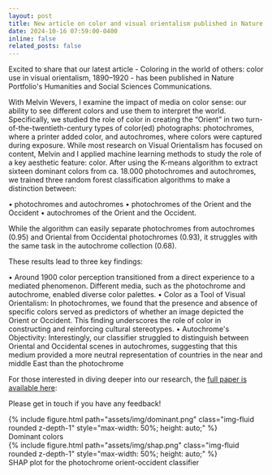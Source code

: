 ```yaml
---
layout: post
title: New article on color and visual orientalism published in Nature's Humanities and Social Sciences Communications
date: 2024-10-16 07:59:00-0400
inline: false
related_posts: false
---
```


Excited to share that our latest article - Coloring in the world of others: color use in visual orientalism, 1890–1920 - has been published in Nature Portfolio's Humanities and Social Sciences Communications.

With Melvin Wevers, I examine the impact of media on color sense: our ability to see different colors and use them to interpret the world. Specifically, we studied the role of color in creating the “Orient” in two turn-of-the-twentieth-century types of color(ed) photographs: photochromes, where a printer added color, and autochromes, where colors were captured during exposure. While most research on Visual Orientalism has focused on content, Melvin and I applied machine learning methods to study the role of a key aesthetic feature: color. After using the K-means algorithm to extract sixteen dominant colors from ca. 18.000 photochromes and autochromes, we trained three random forest classification algorithms to make a distinction between:

• photochromes and autochromes
• photochromes of the Orient and the Occident
• autochromes of the Orient and the Occident.

While the algorithm can easily separate photochromes from autochromes (0.95) and Oriental from Occidental photochromes (0.93), it struggles with the same task in the autochrome collection (0.68).

These results lead to three key findings:

• Around 1900 color perception transitioned from a direct experience to a mediated phenomenon. Different media, such as the photochrome and autochrome, enabled diverse color palettes.
• Color as a Tool of Visual Orientalism: In photochromes, we found that the presence and absence of specific colors served as predictors of whether an image depicted the Orient or Occident. This finding underscores the role of color in constructing and reinforcing cultural stereotypes.
• Autochrome's Objectivity: Interestingly, our classifier struggled to distinguish between Oriental and Occidental scenes in autochromes, suggesting that this medium provided a more neutral representation of countries in the near and middle East than the photochrome

For those interested in diving deeper into our research, the <a href="https://www.nature.com/articles/s41599-024-03895-5">full paper is available here</a>:


Please get in touch if you have any feedback!

<div class="container text-center"> <!-- Center the content -->
    <div class="row mt-3">
        <div class="col-sm mt-3 mt-md-0">
            <div class="d-flex justify-content-center"> <!-- Center the image -->
                {% include figure.html path="assets/img/dominant.png" class="img-fluid rounded z-depth-1" style="max-width: 50%; height: auto;" %}
            </div>
        </div>
    </div>
    <div class="caption mt-3">
       Dominant colors
    </div>
</div>

<div class="container text-center"> <!-- Center the content -->
    <div class="row mt-3">
        <div class="col-sm mt-3 mt-md-0">
            <div class="d-flex justify-content-center"> <!-- Center the image -->
                {% include figure.html path="assets/img/shap.png" class="img-fluid rounded z-depth-1" style="max-width: 50%; height: auto;" %}
            </div>
        </div>
    </div>
    <div class="caption mt-3">
       SHAP plot for the photochrome orient-occident classifier
    </div>
</div>
